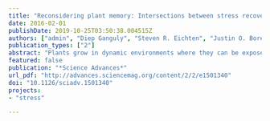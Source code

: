 ```yaml
---
title: "Reconsidering plant memory: Intersections between stress recovery, RNA turnover, and epigenetics"
date: 2016-02-01
publishDate: 2019-10-25T03:50:38.004515Z
authors: ["admin", "Diep Ganguly", "Steven R. Eichten", "Justin O. Borevitz", "Barry J. Pogson"]
publication_types: ["2"]
abstract: "Plants grow in dynamic environments where they can be exposed to a multitude of stressful factors, all of which affect their development, yield, and, ultimately, reproductive success. Plants are adept at rapidly acclimating to stressful conditions and are able to further fortify their defenses by retaining memories of stress to enable stronger or more rapid responses should an environmental perturbation recur. Indeed, one mechanism that is often evoked regarding environmental memories is epigenetics. Yet, there are relatively few examples of such memories; neither is there a clear understanding of their duration, considering the plethora of stresses in nature. We propose that this field would benefit from investigations into the processes and mechanisms enabling recovery from stress. An understanding of stress recovery could provide fresh insights into when, how, and why environmental memories are created and regulated. Stress memories may be maladaptive, hindering recovery and affecting development and potential yield. In some circumstances, it may be advantageous for plants to learn to forget. Accordingly, the recovery process entails a balancing act between resetting and memory formation. During recovery, RNA metabolism, posttranscriptional gene silencing, and RNA-directed DNA methylation have the potential to play key roles in resetting the epigenome and transcriptome and in altering memory. Exploration of this emerging area of research is becoming ever more tractable with advances in genomics, phenomics, and high-throughput sequencing methodology that will enable unprecedented profiling of high-resolution stress recovery time series experiments and sampling of large natural populations. Have plants learned to forget stress? This review proposes benefits to forgetfulness and finds key roles for RNA turnover. Have plants learned to forget stress? This review proposes benefits to forgetfulness and finds key roles for RNA turnover."
featured: false
publication: "*Science Advances*"
url_pdf: "http://advances.sciencemag.org/content/2/2/e1501340"
doi: "10.1126/sciadv.1501340"
projects:
- "stress"

---
```

